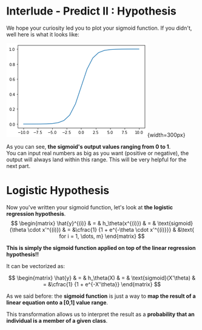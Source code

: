 # Interlude - Predict II : Hypothesis 
We hope your curiosity led you to plot your sigmoid function. If you didn't, well here is what it looks like:

![Sigmoid](../assets/sigmoid.png){width=300px}  

As you can see, **the sigmoid's output values ranging from $0$ to $1$**.  
You can input real numbers as big as you want (positive or negative), the output will always land within this range. This will be very helpful for the next part.

# Logistic Hypothesis
Now you've written your sigmoid function, let's look at **the logistic regression hypothesis**.
$$
\begin{matrix}
\hat{y}^{(i)} & = & h_\theta(x^{(i)}) & = & \text{sigmoid}(\theta \cdot x'^{(i)}) 
& =  &\cfrac{1} {1 + e^{-\theta \cdot x'^{(i)}}} & &\text{ for i = 1, \dots, m}    
\end{matrix}
$$

**This is simply the sigmoid function applied on top of the linear regression hypothesis!!**  

It can be vectorized as: 

$$
\begin{matrix}
\hat{y} & = & h_\theta(X) & = & \text{sigmoid}(X'\theta) & =  &\cfrac{1} {1 + e^{-X'\theta}}    
\end{matrix}
$$

As we said before: the **sigmoid function** is just a way to **map the result of a linear equation onto a [0,1] value range**.  

This transformation allows us to interpret the result as a **probability that an individual is a member of a given class**.